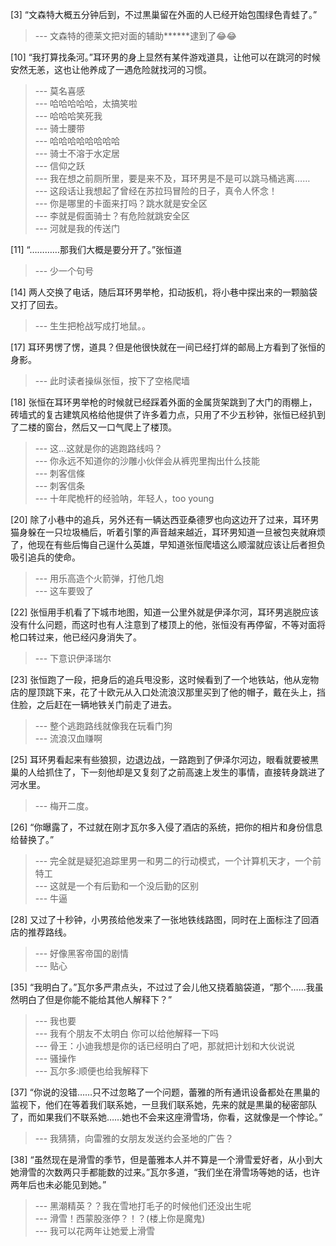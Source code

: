 
[3] “文森特大概五分钟后到，不过黒巢留在外面的人已经开始包围绿色青蛙了。”
>--- 文森特的德莱文把对面的辅助******逮到了😂😂<br>

[10] “我打算找条河。”耳环男的身上显然有某件游戏道具，让他可以在跳河的时候安然无恙，这也让他养成了一遇危险就找河的习惯。
>--- 莫名喜感<br>
>--- 哈哈哈哈哈，太搞笑啦<br>
>--- 哈哈哈笑死我<br>
>--- 骑士腰带<br>
>--- 哈哈哈哈哈哈哈哈<br>
>--- 骑士不溶于水定居<br>
>--- 信仰之跃<br>
>--- 我在想之前厕所里，要是来不及，耳环男是不是可以跳马桶逃离……<br>
>--- 这段话让我想起了曾经在苏拉玛冒险的日子，真令人怀念！<br>
>--- 你是哪里的卡面来打吗？跳水就是安全区<br>
>--- 李就是假面骑士？有危险就跳安全区<br>
>--- 河就是我的传送门<br>

[11] “…………那我们大概是要分开了。”张恒道
>--- 少一个句号<br>

[14] 两人交换了电话，随后耳环男举枪，扣动扳机，将小巷中探出来的一颗脑袋又打了回去。
>--- 生生把枪战写成打地鼠。。<br>

[17] 耳环男愣了愣，道具？但是他很快就在一间已经打烊的邮局上方看到了张恒的身影。
>--- 此时读者操纵张恒，按下了空格爬墙<br>

[18] 张恒在耳环男举枪的时候就已经踩着外面的金属货架跳到了大门的雨棚上，砖墙式的复古建筑风格给他提供了许多着力点，只用了不少五秒钟，张恒已经扒到了二楼的窗台，然后又一口气爬上了楼顶。
>--- 这…这就是你的逃跑路线吗？<br>
>--- 你永远不知道你的沙雕小伙伴会从裤兜里掏出什么技能<br>
>--- 刺客信條<br>
>--- 刺客信条<br>
>--- 十年爬桅杆的经验呐，年轻人，too young<br>

[20] 除了小巷中的追兵，另外还有一辆达西亚桑德罗也向这边开了过来，耳环男猫身躲在一只垃圾桶后，听着引擎的声音越来越近，耳环男知道一旦被包夹就麻烦了，他现在有些后悔自己逞什么英雄，早知道张恒爬墙这么顺溜就应该让后者担负吸引追兵的使命。
>--- 用乐高造个火箭弹，打他几炮<br>
>--- 这车要毁了<br>

[22] 张恒用手机看了下城市地图，知道一公里外就是伊泽尔河，耳环男逃脱应该没有什么问题，而这时也有人注意到了楼顶上的他，张恒没有再停留，不等对面将枪口转过来，他已经闪身消失了。
>--- 下意识伊泽瑞尔<br>

[23] 张恒跑了一段，把身后的追兵甩没影，这时候看到了一个地铁站，他从宠物店的屋顶跳下来，花了十欧元从入口处流浪汉那里买到了他的帽子，戴在头上，挡住脸，之后赶在一辆地铁关门前走了进去。
>--- 整个逃跑路线就像我在玩看门狗<br>
>--- 流浪汉血赚啊<br>

[25] 耳环男看起来有些狼狈，边退边战，一路跑到了伊泽尔河边，眼看就要被黒巢的人给抓住了，下一刻他却是又复刻了之前高速上发生的事情，直接转身跳进了河水里。
>--- 梅开二度。<br>

[26] “你曝露了，不过就在刚才瓦尔多入侵了酒店的系统，把你的相片和身份信息给替换了。”
>--- 完全就是疑犯追踪里男一和男二的行动模式，一个计算机天才，一个前特工<br>
>--- 这就是一个有后勤和一个没后勤的区别<br>
>--- 牛逼<br>

[28] 又过了十秒钟，小男孩给他发来了一张地铁线路图，同时在上面标注了回酒店的推荐路线。
>--- 好像黑客帝国的剧情<br>
>--- 贴心<br>

[35] “我明白了。”瓦尔多严肃点头，不过过了会儿他又挠着脑袋道，“那个……我虽然明白了但是你能不能给其他人解释下？”
>--- 我也要<br>
>--- 我有个朋友不太明白 你可以给他解释一下吗<br>
>--- 骨王：小迪我想是你的话已经明白了吧，那就把计划和大伙说说<br>
>--- 骚操作<br>
>--- 瓦尔多:顺便也给我解释下<br>

[37] “你说的没错……只不过忽略了一个问题，蕾雅的所有通讯设备都处在黒巢的监视下，他们在等着我们联系她，一旦我们联系她，先来的就是黒巢的秘密部队了，而如果我们不联系她……她也不会来这座滑雪场，你看，这就像是一个悖论。”
>--- 我猜猜，向雷雅的女朋友发送约会圣地的广告？<br>

[38] “虽然现在是滑雪的季节，但是蕾雅本人并不算是一个滑雪爱好者，从小到大她滑雪的次数两只手都能数的过来。”瓦尔多道，“我们坐在滑雪场等她的话，也许两年后也未必能见到她。”
>--- 黑潮精英？？我在雪地打毛子的时候他们还没出生呢<br>
>--- 滑雪！西蒙股涨停？！？(楼上你是魔鬼)<br>
>--- 我可以花两年让她爱上滑雪<br>

